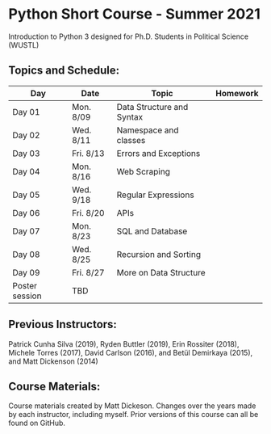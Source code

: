 # Python Short Course - Summer 2021

Introduction to Python 3 designed for Ph.D. Students in Political Science (WUSTL)

## Topics and Schedule:

| Day   | Date      | Topic                        | Homework				      |
|------ |-----------|------------------------------|------------------------------|
| Day 01 | Mon. 8/09 | Data Structure and Syntax    |	                		  |	  
| Day 02 | Wed. 8/11 | Namespace and classes        |  |
| Day 03 | Fri. 8/13 | Errors and Exceptions        |	                          |
| Day 04 | Mon. 8/16 | Web Scraping                 | |
| Day 05 | Wed. 9/18 | Regular Expressions          |							  |
| Day 06 | Fri. 8/20 | APIs                         | |
| Day 07 | Mon. 8/23 | SQL and Database	           | 							  |
| Day 08 | Wed. 8/25 | Recursion and Sorting       | |
| Day 09 | Fri. 8/27 | More on Data Structure       |  |
| Poster session    | TBD                          | 					          | 

## Previous Instructors:
Patrick Cunha Silva (2019), Ryden Buttler (2019), Erin Rossiter (2018),  Michele Torres (2017), David Carlson (2016), and Betül Demirkaya (2015), and Matt Dickenson (2014)

## Course Materials:
Course materials created by Matt Dickeson. Changes over the years made by each instructor, including myself. Prior versions of this course can all be found on GitHub.

